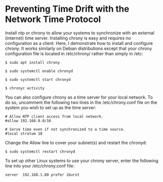# Preventing Time Drift with the Network Time Protocol
Install ntp or chrony to allow your systems to synchronize with an external (internet) time server. Installing chrony is easy and requires no configuration as a client. Here, I demonstrate how to install and configure chrony. It works similarly on Debian distributions except that your chrony configuration file is located in /etc/chrony/ rather than simply in /etc:

```
$ sudo apt install chrony

$ sudo systemctl enable chronyd

$ sudo systemctl start chronyd

$ chronyc activity
```

You can also configure chrony as a time server for your local network. To do so, uncomment the following two lines in the /etc/chrony.conf file on the system you wish to set up as the time server:

```
# Allow NTP client access from local network.
#allow 192.168.0.0/16

# Serve time even if not synchronized to a time source.
#local stratum 10
```
Change the Allow line to cover your subnet(s) and restart the chronyd:

`$ sudo systemctl restart chronyd`

To set up other Linux systems to use your chrony server, enter the following line into your /etc/chrony.conf file:

`server  192.168.1.80 prefer iburst`


